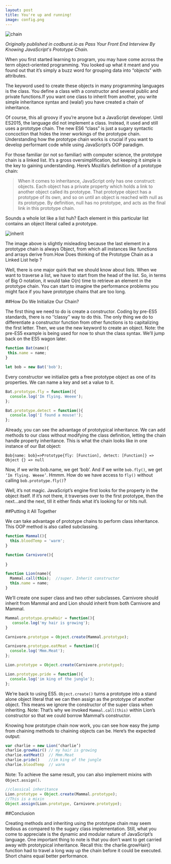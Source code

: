 ```yaml
---
layout: post
title: You're up and running!
image: config.png
---
```


![chain](https://thepracticaldev.s3.amazonaws.com/i/5x4rpu4wh28ms82qqx1v.jpg)

 *Originally published in codburst.io as Pass Your Front End Interview By Knowing JavaScript's Prototype Chain.*

When you first started learning to program, you may have come across the term object-oriented programming. You looked up what it meant and you found out that it’s simply a buzz word for grouping data into “objects” with attributes.

The keyword used to create these objects in many programming languages is the class. You define a class with a constructor and several public and private functions.If you want one class to inherit from another, you write simple inheritance syntax and (wala!) you have created a chain of inheritance.

Of course, this all groovy if you’re anyone but a JavaScript developer. Until ES2015, the language did not implement a class. Instead, it used and still uses a prototype chain. The new ES6 “class” is just a sugary syntactic concoction that hides the inner workings of the prototype chain. Understanding how the prototype chain works is crucial if you want to develop performant code while using JavaScript’s OOP paradigm.

For those familiar (or not so familiar) with computer science, the prototype chain is a linked list. It’s a gross oversimplification, but keeping it simple is the key to gaining understanding. Here’s Mozilla‘s definition of a prototype chain:

> When it comes to inheritance, JavaScript only has one construct: objects. Each object has a private property which holds a link to another object called its prototype. That prototype object has a prototype of its own, and so on until an object is reached with null as its prototype. By definition, null has no prototype, and acts as the final link in this prototype chain.



Sounds a whole lot like a list huh? Each element in this particular list contains an object literal called a prototype.

![inherit](https://thepracticaldev.s3.amazonaws.com/i/fbol4z64ti4rom45ij2e.png)


The image above is slightly misleading because the last element in a prototype chain is always Object, from which all instances like functions and arrays derive from.How Does thinking of the Prototype Chain as a Linked List help ?

Well, there is one major quirk that we should know about lists. When we want to traverse a list, we have to start from the head of the list. So, in terms of Big O notation, it would take O(n) time to retrieve an element in the prototype chain. You can start to imagine the performance problems you might face if you have prototype chains that are too long.

##How Do We Initialize Our Chain?

The first thing we need to do is create a constructor. Coding by pre-ES5 standards, there is no ‘‘classy’’ way to do this. The only thing we do to differentiate a constructor function from other functions is to capitalizing the first letter. Then, we use the new keyword to create an object.
Note: the pre-ES5 example is being used for now to shun the class syntax. We’ll jump back on the ES5 wagon later.

```javascript
function Bat(name){
 this.name = name;
}

let bob = new Bat('bob');
```

Every constructor we initialize gets a free prototype object as one of its properties. We can name a key and set a value to it.

```javascript
Bat.prototype.fly = function(){
  console.log('Im flying. Weeee');
};

Bat.prototype.detect = function(){
  console.log('I found a mouse!');
};
```

Already, you can see the advantage of prototypical inheritance. We can add methods to our class without modifying the class definition, letting the chain handle property inheritance. This is what the chain looks like in one instance of our Bat object:

`Bob{name: bob}=>Prototype{fly: [Function], detect: [Function]} => Object {} => null`

Now, if we write bob.name, we get ‘bob’. And if we write `bob.fly()`, we get `‘Im flying. Weeee’`. Hmmm. How do we have access to `fly()` without calling `bob.prototype.fly()`?

Well, it’s not magic. JavaScript’s engine first looks for the property in the object itself. If it’s not there, it traverses over to the first prototype, then the next…and the next, till it either finds what it’s looking for or hits null.

##Putting it All Together

We can take advantage of prototype chains to perform class inheritance. This OOP method is also called subclassing.

```javascript
function Mammal(){
  this.bloodTemp = 'warm';  
}

function Carnivore(){
   
}

function Lion(name){
  Mammal.call(this);  //super. Inherit constructor
  this.name = name;
}

```

We’ll create one super class and two other subclasses. Carnivore should inherit from Mammal and and Lion should inherit from both Carnivore and Mammal.

```javascript
Mammal.prototype.growHair = function(){
   console.log('my hair is growing');
}

Carnivore.prototype = Object.create(Mammal.prototype);

Carnivore.prototype.eatMeat = function(){
  console.log('Mmm.Meat');
};

Lion.prototype = Object.create(Carnivore.prototype);

Lion.prototype.pride = function(){
  console.log('im king of the jungle');
};

```

We’re back to using ES5. `Object.create()` turns a prototype into a stand alone object literal that we can then assign as the prototype of another object. This means we ignore the constructor of the super class when inheriting.
Note: That’s why we invoked `Mammal.call(this)` within Lion’s constructor so that we could borrow Mammal’s constructor.

Knowing how prototype chain now work, you can see how easy the jump from chaining methods to chaining objects can be.
Here’s the expected output:

```javascript
var charlie = new Lion(‘charlie’)
charlie.growHair() // my hair is growing
charlie.eatMeat()  // Mmm.Meat
charlie.pride()    //im king of the jungle
charlie.bloodTemp  // warm
```

Note: To achieve the same result, you can also implement mixins with `Object.assign()`.

```javascript
//classical inheritance
Lion.prototype = Object.create(Mammal.prototype);
//This is a mixin
Object.assign(Lion.prototype, Carnivore.prototype);
```

##Conclusion

Creating methods and inheriting using the prototype chain may seem tedious as compared to the sugary class implementation. Still, what you come to appreciate is the dynamic and modular nature of JavaScript’s language. One important thing to note is that you don’t want to get carried away with prototypical inheritance. Recall this: the charlie.growHair() function had to travel a long way up the chain before it could be executed. Short chains equal better performance.

